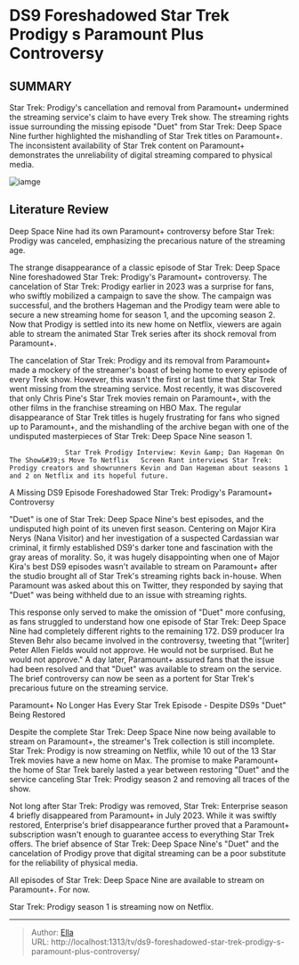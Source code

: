 # DS9 Foreshadowed Star Trek Prodigy s Paramount Plus Controversy


## SUMMARY 



  Star Trek: Prodigy&#39;s cancellation and removal from Paramount&#43; undermined the streaming service&#39;s claim to have every Trek show.   The streaming rights issue surrounding the missing episode &#34;Duet&#34; from Star Trek: Deep Space Nine further highlighted the mishandling of Star Trek titles on Paramount&#43;.   The inconsistent availability of Star Trek content on Paramount&#43; demonstrates the unreliability of digital streaming compared to physical media.  

![iamge](https://static1.srcdn.com/wordpress/wp-content/uploads/2024/01/star-trek-ds9-prodigy-pararmount-plus-missing-episode.jpg)

## Literature Review
Deep Space Nine had its own Paramount&#43; controversy before Star Trek: Prodigy was canceled, emphasizing the precarious nature of the streaming age.




The strange disappearance of a classic episode of Star Trek: Deep Space Nine foreshadowed Star Trek: Prodigy&#39;s Paramount&#43; controversy. The cancelation of Star Trek: Prodigy earlier in 2023 was a surprise for fans, who swiftly mobilized a campaign to save the show. The campaign was successful, and the brothers Hageman and the Prodigy team were able to secure a new streaming home for season 1, and the upcoming season 2. Now that Prodigy is settled into its new home on Netflix, viewers are again able to stream the animated Star Trek series after its shock removal from Paramount&#43;.




The cancelation of Star Trek: Prodigy and its removal from Paramount&#43; made a mockery of the streamer&#39;s boast of being home to every episode of every Trek show. However, this wasn&#39;t the first or last time that Star Trek went missing from the streaming service. Most recently, it was discovered that only Chris Pine&#39;s Star Trek movies remain on Paramount&#43;, with the other films in the franchise streaming on HBO Max. The regular disappearance of Star Trek titles is hugely frustrating for fans who signed up to Paramount&#43;, and the mishandling of the archive began with one of the undisputed masterpieces of Star Trek: Deep Space Nine season 1.

                  Star Trek Prodigy Interview: Kevin &amp; Dan Hageman On The Show&#39;s Move To Netflix   Screen Rant interviews Star Trek: Prodigy creators and showrunners Kevin and Dan Hageman about seasons 1 and 2 on Netflix and its hopeful future.    


 A Missing DS9 Episode Foreshadowed Star Trek: Prodigy&#39;s Paramount&#43; Controversy 
          




&#34;Duet&#34; is one of Star Trek: Deep Space Nine&#39;s best episodes, and the undisputed high point of its uneven first season. Centering on Major Kira Nerys (Nana Visitor) and her investigation of a suspected Cardassian war criminal, it firmly established DS9&#39;s darker tone and fascination with the gray areas of morality. So, it was hugely disappointing when one of Major Kira&#39;s best DS9 episodes wasn&#39;t available to stream on Paramount&#43; after the studio brought all of Star Trek&#39;s streaming rights back in-house. When Paramount was asked about this on Twitter, they responded by saying that &#34;Duet&#34; was being withheld due to an issue with streaming rights.


 

This response only served to make the omission of &#34;Duet&#34; more confusing, as fans struggled to understand how one episode of Star Trek: Deep Space Nine had completely different rights to the remaining 172. DS9 producer Ira Steven Behr also became involved in the controversy, tweeting that &#34;[writer] Peter Allen Fields would not approve. He would not be surprised. But he would not approve.&#34; A day later, Paramount&#43; assured fans that the issue had been resolved and that &#34;Duet&#34; was available to stream on the service. The brief controversy can now be seen as a portent for Star Trek&#39;s precarious future on the streaming service.






 Paramount&#43; No Longer Has Every Star Trek Episode - Despite DS9s &#34;Duet&#34; Being Restored 
          

Despite the complete Star Trek: Deep Space Nine now being available to stream on Paramount&#43;, the streamer&#39;s Trek collection is still incomplete. Star Trek: Prodigy is now streaming on Netflix, while 10 out of the 13 Star Trek movies have a new home on Max. The promise to make Paramount&#43; the home of Star Trek barely lasted a year between restoring &#34;Duet&#34; and the service canceling Star Trek: Prodigy season 2 and removing all traces of the show.

Not long after Star Trek: Prodigy was removed, Star Trek: Enterprise season 4 briefly disappeared from Paramount&#43; in July 2023. While it was swiftly restored, Enterprise&#39;s brief disappearance further proved that a Paramount&#43; subscription wasn&#39;t enough to guarantee access to everything Star Trek offers. The brief absence of Star Trek: Deep Space Nine&#39;s &#34;Duet&#34; and the cancelation of Prodigy prove that digital streaming can be a poor substitute for the reliability of physical media.






All episodes of Star Trek: Deep Space Nine are available to stream on Paramount&#43;. For now.


Star Trek: Prodigy season 1 is streaming now on Netflix.





---

> Author: [Ella](https://instagram.hk.cn/)  
> URL: http://localhost:1313/tv/ds9-foreshadowed-star-trek-prodigy-s-paramount-plus-controversy/  

